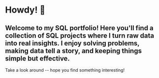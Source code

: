 # Howdy! 🤠 
## Welcome to my SQL portfolio! Here you'll find a collection of SQL projects where I turn raw data into real insights. I enjoy solving problems, making data tell a story, and keeping things simple but effective.

Take a look around -- hope you find something interesting!

<!--
**alyssaduarte/alyssaduarte** is a ✨ _special_ ✨ repository because its `README.md` (this file) appears on your GitHub profile.

Here are some ideas to get you started:

- 🔭 I’m currently working on ...
- 🌱 I’m currently learning ...
- 👯 I’m looking to collaborate on ...
- 🤔 I’m looking for help with ...
- 💬 Ask me about ...
- 📫 How to reach me: ...
- 😄 Pronouns: ...
- ⚡ Fun fact: ...
-->

